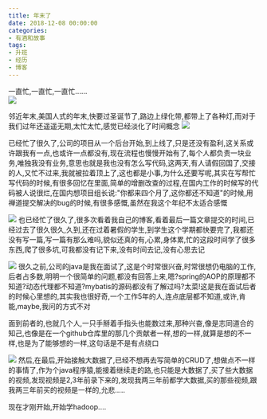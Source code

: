 ```yaml
---
title: 年末了
date: 2018-12-08 00:00:00
categories: 
- 有酒和故事
tags: 
- 升班
- 经历
- 博客
---
```

一直忙,一直忙,一直忙......  
![](https://cdn.jsdelivr.net/gh/YangAnLin/images/copy_20201213151632.jpeg)
<!-- more -->

邻近年末,美国人式的年末,快要过圣诞节了,路边上绿化带,都带上了各种灯,而对于我们过年还遥遥无期,太忙太忙,感觉已经淡化了时间概念
![](https://cdn.jsdelivr.net/gh/YangAnLin/images/copy_20201213151624.jpeg)

已经忙了很久了,公司的项目从一个后台开始,到上线了,只是还没有盈利,这关系或许跟我有一点,也或许一点都没有,现在流程也慢慢开始有了,每个人都负责一块业务,唯独我没有业务,意思也就是我也没有怎么写代码,这两天,有人请假回国了,交接的人,又忙不过来,我就被拉着顶上了,这也都是小事,为什么还要写呢,其实在写帮忙写代码的时候,有很多回忆在里面,简单的增删改查的过程,在国内工作的时候写的代码被人说很烂,在国内想项目组长说:"你都来四个月了,这你都还不知道"的时候,用禅道提交解决的bug的时候,有很多感慨,虽然在我这个年纪不太适合感慨

![](https://cdn.jsdelivr.net/gh/YangAnLin/images/copy_20201213151616.jpeg)
也已经忙了很久了,很多次看着我自己的博客,看着最后一篇文章提交的时间,已经过去了很久很久,久到,还在过着暑假的学生,到学生这个学期都快要完了,我都还没有写一篇,写一篇有那么难吗,貌似还真的有,心累,身体累,忙的这段时间学了很多东西,爬了很多坑,可我都没有记下来,没有时间去记,没有心思去记

![](https://cdn.jsdelivr.net/gh/YangAnLin/images/copy_20201213151606.jpeg)
很久之前,公司的java是我在面试了,这是个时常很兴奋,时常很想仍电脑的工作,后者占多数,明明一个很简单的问题,都没有回答上来,嗯?spring的AOP的原理都不知道?动态代理都不知道?mybatis的源码都没有了解过吗?太菜!这是我在面试后者的时候心里想的,其实我也很好奇,一个工作5年的人,连点底层都不知道,或许,肯能,maybe,我问的方式不对

面到前者的,也就几个人,一只手掰着手指头也能数过来,那种兴奋,像是志同道合的知己,也像是在一个github仓库里的那几个贡献者一样,想的一样,就算是想的不一样,也是为了能够想的一样,这句话是不是有点绕口

![](https://cdn.jsdelivr.net/gh/YangAnLin/images/copy_20201213151557.jpeg)
然后,在最后,开始接触大数据了,已经不想再去写简单的CRUD了,想做点不一样的事情了,作为个java程序猿,能接着继续走的路,也只能是大数据了,买了些大数据的视频,发现视频是2,3年前录下来的,发现我两三年前都学大数据,买的那些视频,跟我两三年前买的视频是一样的,允悲.....

现在才刚开始,开始学hadoop....


